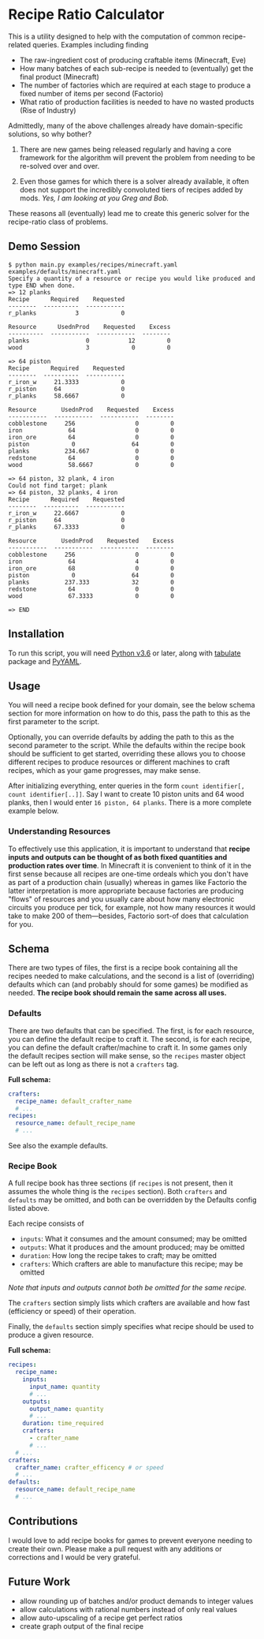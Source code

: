 # Recipe Ratio Calculator
This is a utility designed to help with the computation of common recipe-related queries. Examples including finding
- The raw-ingredient cost of producing craftable items (Minecraft, Eve)
- How many batches of each sub-recipe is needed to (eventually) get the final product (Minecraft)
- The number of factories which are required at each stage to produce a fixed number of items per second (Factorio)
- What ratio of production facilities is needed to have no wasted products (Rise of Industry)


Admittedly, many of the above challenges already have domain-specific solutions, so why bother?
 
1) There are new games being released regularly and having a core framework for the algorithm will prevent the problem from needing to be re-solved over and over.

2) Even those games for which there is a solver already available, it often does not support the incredibly convoluted
tiers of recipes added by mods. *Yes, I am looking at you Greg and Bob.* 

These reasons all (eventually) lead me to create this generic solver for the recipe-ratio class of problems.

## Demo Session
```
$ python main.py examples/recipes/minecraft.yaml examples/defaults/minecraft.yaml
Specify a quantity of a resource or recipe you would like produced and type END when done.
=> 12 planks
Recipe      Required    Requested
--------  ----------  -----------
r_planks           3            0

Resource      UsednProd    Requested    Excess
----------  -----------  -----------  --------
planks                0           12         0
wood                  3            0         0

=> 64 piston
Recipe      Required    Requested
--------  ----------  -----------
r_iron_w     21.3333            0
r_piston     64                 0
r_planks     58.6667            0

Resource       UsednProd    Requested    Excess
-----------  -----------  -----------  --------
cobblestone     256                 0         0
iron             64                 0         0
iron_ore         64                 0         0
piston            0                64         0
planks          234.667             0         0
redstone         64                 0         0
wood             58.6667            0         0

=> 64 piston, 32 plank, 4 iron
Could not find target: plank
=> 64 piston, 32 planks, 4 iron
Recipe      Required    Requested
--------  ----------  -----------
r_iron_w     22.6667            0
r_piston     64                 0
r_planks     67.3333            0

Resource       UsednProd    Requested    Excess
-----------  -----------  -----------  --------
cobblestone     256                 0         0
iron             64                 4         0
iron_ore         68                 0         0
piston            0                64         0
planks          237.333            32         0
redstone         64                 0         0
wood             67.3333            0         0

=> END
```

## Installation
To run this script, you will need [Python v3.6](https://www.python.org/downloads/) or later, along with
[tabulate](https://pypi.org/project/tabulate/) package and [PyYAML](https://pyyaml.org/wiki/PyYAMLDocumentation).

## Usage
You will need a recipe book defined for your domain, see the below schema section for more information on how to do
this, pass the path to this as the first parameter to the script.

Optionally, you can override defaults by adding the path to this as the second parameter to the script. While the
defaults within the recipe book should be sufficient to get started, overriding these allows you to choose different
recipes to produce resources or different machines to craft recipes, which as your game progresses, may make sense.    

After initializing everything, enter queries in the form `count identifier[, count identifier[..]]`. Say I want
to create 10 piston units and 64 wood planks, then I would enter `16 piston, 64 planks`. There is a more complete
example below.

### Understanding Resources
To effectively use this application, it is important to understand that **recipe inputs and outputs can be
thought of as both fixed quantities and production rates over time**. In Minecraft it is convenient to think of it in
the first sense because all recipes are one-time ordeals which you don't have as part of a production chain (usually)
whereas in games like Factorio the latter interpretation is more appropriate because factories are producing "flows" of
resources and you usually care about how many electronic circuits you produce per tick, for example, not how many
resources it would take to make 200 of them&mdash;besides, Factorio sort-of does that calculation for you. 

## Schema
There are two types of files, the first is a recipe book containing all the recipes needed to make calculations, and the
second is a list of (overriding) defaults which can (and probably should for some games) be modified as needed. **The
recipe book should remain the same across all uses.**

### Defaults
There are two defaults that can be specified. The first, is for each resource, you can define the default recipe to
craft it. The second, is for each recipe, you can define the default crafter/machine to craft it. In some games only
the default recipes section will make sense, so the `recipes` master object can be left out as long as there is not a
`crafters` tag.

**Full schema:**
```yaml
crafters:
  recipe_name: default_crafter_name
  # ...
recipes:
  resource_name: default_recipe_name
  # ...
```

See also the example defaults.

### Recipe Book
A full recipe book has three sections (if `recipes` is not present, then it assumes the whole thing is the `recipes`
section). Both `crafters` and `defaults` may be omitted, and both can be overridden by the Defaults config listed above.

Each recipe consists of
- `inputs`: What it consumes and the amount consumed; may be omitted
- `outputs`: What it produces and the amount produced; may be omitted
- `duration`: How long the recipe takes to craft; may be omitted
- `crafters`: Which crafters are able to manufacture this recipe; may be omitted

*Note that inputs and outputs cannot both be omitted for the same recipe.*

The `crafters` section simply lists which crafters are available and how fast (efficiency or speed) of their operation.

Finally, the `defaults` section simply specifies what recipe should be used to produce a given resource.

**Full schema:**
```yaml
recipes:
  recipe_name:
    inputs:
      input_name: quantity
      # ...
    outputs:
      output_name: quantity
      # ...
    duration: time_required
    crafters:
      - crafter_name
      # ...
  # ...
crafters:
  crafter_name: crafter_efficency # or speed
  # ...
defaults:
  resource_name: default_recipe_name
  # ...
```

## Contributions
I would love to add recipe books for games to prevent everyone needing to create their own. Please make a pull request
with any additions or corrections and I would be very grateful.

## Future Work
- allow rounding up of batches and/or product demands to integer values
- allow calculations with rational numbers instead of only real values
- allow auto-upscaling of a recipe get perfect ratios
- create graph output of the final recipe
